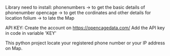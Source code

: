 Library need to install:
  phonenumbers -> to get the basic details of phonenumber
  opencage -> to get the cordinates and other details for location
  folium -> to late the Map

API KEY:
  Create the account on https://opencagedata.com/
  Add the API key in code in variable 'KEY'

This python project locate your registered phone number or your IP address on Map. 
